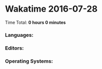 # Wakatime 2016-07-28

Time Total: **0 hours 0 minutes**

### Languages:

### Editors:

### Operating Systems:

